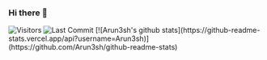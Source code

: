 ### Hi there 👋
<img alt="Visitors" src="https://komarev.com/ghpvc/?username=Arun3sh&style=flat&labelColor=black&logo=github&label=PROFILE+VIEWS&color=29bf12"/>
<img alt="Last Commit" src="https://img.shields.io/github/last-commit/Arun3sh/Arun3sh?logo=markdown&label=LAST+UPDATE&color=29bf12&style=flat">
[![Arun3sh's github stats](https://github-readme-stats.vercel.app/api?username=Arun3sh)](https://github.com/Arun3sh/github-readme-stats)
